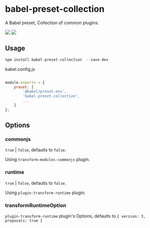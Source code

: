 # babel-preset-collection

A Babel preset, Collection of common plugins.

<p>
    <a href="https://www.npmjs.com/package/babel-preset-collection"><img src="https://img.shields.io/npm/v/babel-preset-collection.svg?style=flat"></a>
    <a href="https://www.npmjs.com/package/babel-preset-collection"><img src="https://img.shields.io/npm/dm/babel-preset-collection.svg?style=flat"></a>
</p>

## Usage

```javascript
npm install babel-preset-collection  --save-dev
```

babel.config.js

```javascript

module.exports = {
    preset: [
        '@babel/preset-env',
        'babel-preset-collection',
        ...
    ]
};
```

## Options

### commonjs

`true` | `false`, defaults to `false`.

Using `transform-modules-commonjs` plugin. 

### runtime

`true` | `false`, defaults to `false`.

Using `plugin-transform-runtime` plugin.

### transformRuntimeOption

`plugin-transform-runtime` plugin's Options, defaults to `{ version: 3, proposals: true }`